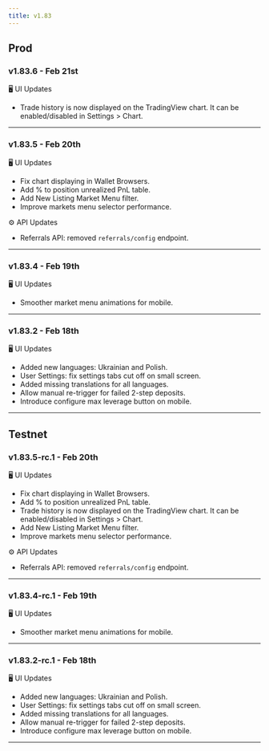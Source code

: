 ```yaml
---
title: v1.83
---
```


## Prod
### v1.83.6 - Feb 21st
🖥️  UI Updates
* Trade history is now displayed on the TradingView chart. It can be enabled/disabled in Settings > Chart.
---
### v1.83.5 - Feb 20th
🖥️  UI Updates
* Fix chart displaying in Wallet Browsers.
* Add % to position unrealized PnL table.
* Add New Listing Market Menu filter.
* Improve markets menu selector performance.

⚙️ API Updates
* Referrals API: removed `referrals/config` endpoint.
---

### v1.83.4 - Feb 19th
🖥️  UI Updates
* Smoother market menu animations for mobile.
---

### v1.83.2 - Feb 18th
🖥️  UI Updates
* Added new languages: Ukrainian and Polish.
* User Settings: fix settings tabs cut off on small screen.
* Added missing translations for all languages.
* Allow manual re-trigger for failed 2-step deposits.
* Introduce configure max leverage button on mobile.
---

## Testnet
### v1.83.5-rc.1 - Feb 20th
🖥️  UI Updates
* Fix chart displaying in Wallet Browsers.
* Add % to position unrealized PnL table.
* Trade history is now displayed on the TradingView chart. It can be enabled/disabled in Settings > Chart.
* Add New Listing Market Menu filter.
* Improve markets menu selector performance.

⚙️ API Updates
* Referrals API: removed `referrals/config` endpoint.
---

### v1.83.4-rc.1 - Feb 19th
🖥️  UI Updates
* Smoother market menu animations for mobile.
---

### v1.83.2-rc.1 - Feb 18th
🖥️  UI Updates
* Added new languages: Ukrainian and Polish.
* User Settings: fix settings tabs cut off on small screen.
* Added missing translations for all languages.
* Allow manual re-trigger for failed 2-step deposits.
* Introduce configure max leverage button on mobile.
---
